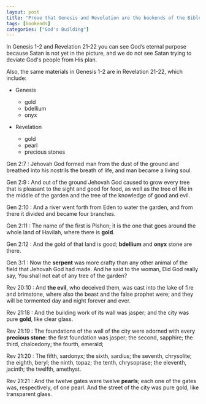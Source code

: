 ```yaml
---
layout: post
title: "Prove that Genesis and Revelation are the bookends of the Bible. There are 4 chapters in these books you can trace God's Eternal Purpose through. Which 4 chapters and why?"
tags: [bookends]
categories: ["God's Building"]
---
```


In Genesis 1-2 and Revelation 21-22 you can see God’s eternal purpose because Satan is not yet in the picture, and we do not see Satan trying to deviate God's people from  His plan.

Also, the same materials in Genesis 1-2 are in Revelation 21-22, which include:

- Genesis
  - gold
  - bdellium
  - onyx

- Revelation
  - gold
  - pearl
  - precious stones

Gen 2:7
: Jehovah God formed man from the dust of the ground and breathed into his nostrils the breath of life, and man became a living soul.

Gen 2:9
: And out of the ground Jehovah God caused to grow every tree that is pleasant to the sight and good for food, as well as the tree of life in the middle of the garden and the tree of the knowledge of good and evil.

Gen 2:10
: And a river went forth from Eden to water the garden, and from there it divided and became four branches.

Gen 2:11
: The name of the first is Pishon; it is the one that goes around the whole land of Havilah, where there is **gold**.

Gen 2:12
: And the gold of that land is good; **bdellium** and **onyx** stone are there.

Gen 3:1
: Now the **serpent** was more crafty than any other animal of the field that Jehovah God had made. And he said to the woman, Did God really say, You shall not eat of any tree of the garden?

Rev 20:10
: And **the evil**, who deceived them, was cast into the lake of fire and brimstone, where also the beast and the false prophet were; and they will be tormented day and night forever and ever.

Rev 21:18
: And the building work of its wall was jasper; and the city was pure **gold**, like clear glass.

Rev 21:19
: The foundations of the wall of the city were adorned with every **precious stone**: the first foundation was jasper; the second, sapphire; the third, chalcedony; the fourth, emerald;

Rev 21:20
: The fifth, sardonyx; the sixth, sardius; the seventh, chrysolite; the eighth, beryl; the ninth, topaz; the tenth, chrysoprase; the eleventh, jacinth; the twelfth, amethyst.

Rev 21:21
: And the twelve gates were twelve **pearls**; each one of the gates was, respectively, of one pearl. And the street of the city was pure gold, like transparent glass.
